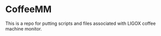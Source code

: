 # CoffeeMM
This is a repo for putting scripts and files associated with LIGOX coffee machine monitor.


